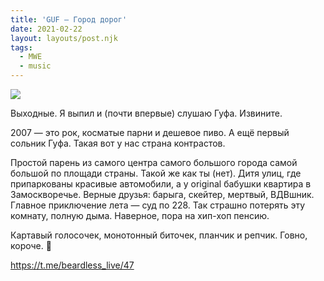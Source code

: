 ```yaml
---
title: 'GUF — Город дорог'
date: 2021-02-22
layout: layouts/post.njk
tags:
  - MWE
  - music
---
```


![](https://i.ibb.co/t8tfYjm/image.png)

Выходные. Я выпил и (почти впервые) слушаю Гуфа. Извините.

2007 — это рок, косматые парни и дешевое пиво. А ещё первый сольник Гуфа. Такая вот у нас страна контрастов.

Простой парень из самого центра самого большого города самой большой по площади страны. Такой же как ты (нет). Дитя улиц, где припаркованы красивые автомобили, а у original бабушки квартира в Замоскворечье. Верные друзья: барыга, скейтер, мертвый, ВДВшник. Главное приключение лета — суд по 228. Так страшно потерять эту комнату, полную дыма. Наверное, пора на хип-хоп пенсию.

Картавый голосочек, монотонный биточек, планчик и репчик. Говно, короче. 🤙

https://t.me/beardless_live/47

